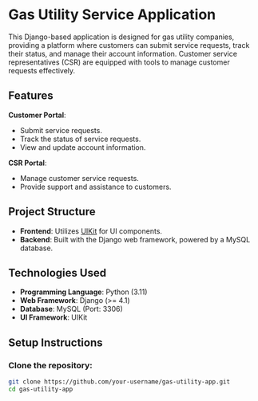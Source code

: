 # Gas Utility Service Application

This Django-based application is designed for gas utility companies, providing a platform where customers can submit service requests, track their status, and manage their account information. Customer service representatives (CSR) are equipped with tools to manage customer requests effectively.

## Features

**Customer Portal**:
- Submit service requests.
- Track the status of service requests.
- View and update account information.

**CSR Portal**:
- Manage customer service requests.
- Provide support and assistance to customers.

## Project Structure

- **Frontend**: Utilizes [UIKit](https://getuikit.com) for UI components.
- **Backend**: Built with the Django web framework, powered by a MySQL database.

## Technologies Used

- **Programming Language**: Python (3.11)
- **Web Framework**: Django (>= 4.1)
- **Database**: MySQL (Port: 3306)
- **UI Framework**: UIKit

## Setup Instructions

### Clone the repository:

```bash
git clone https://github.com/your-username/gas-utility-app.git
cd gas-utility-app
